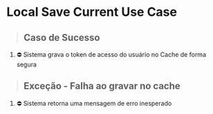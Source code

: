 # Local Save Current Use Case

> ## Caso de Sucesso
1. ⛔ Sistema grava o token de acesso do usuário no Cache de forma segura

> ## Exceção - Falha ao gravar no cache
1. ⛔ Sistema retorna uma mensagem de erro inesperado